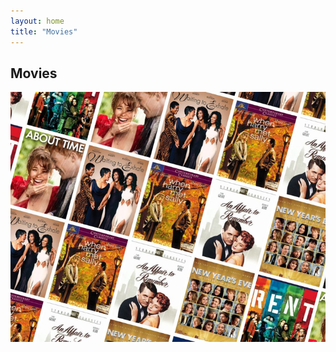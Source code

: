```yaml
---
layout: home
title: "Movies"
---
```


## Movies

<style>
    .slideshow {
        position: relative;
        width: 100%;
        height: 400px;
        overflow: hidden;
    }
    .slideshow img {
        position: absolute;
        top: 0;
        left: 0;
        width: 100%;
        height: 100%;
        object-fit: cover;
        transition: opacity 1s ease-in-out;
    }
    .slideshow img:last-child {
        opacity: 0;
    }
    .slideshow:hover img:first-child {
        opacity: 0;
    }
    .slideshow:hover img:last-child {
        opacity: 1;
    }
</style>
<body>
	<div class="slideshow">
        <img src="/assets/img/all-pics/movies-1.png" width="100%">
        <img src="/assets/img/all-pics/movies-2.png" width="100%">
        
	</div>
</body>

🎬🍿 Movies are my jam! 🍿🎬
There's just something about sitting down and getting lost in a good story that I can't resist.  Whether it's an action-packed adventure or a heartwarming romance, movies have the power to transport us to another world and make us feel all the feels. 😊😭

But movies aren't just about entertainment for me. 🤔 They also inspire me and broaden my perspective on the world. From exploring different cultures and time periods, to learning about important social issues, movies have the power to educate and enlighten us in ways we may not expect. 🌍🌟

So if you're looking for a way to escape reality for a little while, connect with others, or broaden your horizons, give movies a chance! 🙌 What's your favorite movie or genre? Let me know in the comments! ⬇️🎥 #movies #favorites #commentbelow

## Movies that have had the greatest influence on my life
 
 3 Idiots (2009) - Two friends are searching for their long lost companion. They revisit their college days and recall the memories of their friend who inspired them to think differently, even as the rest of the world called them "idiots". 

## My movies lists on imdb.com

🎥🍿 Here's my movies [featured list](http://www.imdb.com/list/ls569375147/) on IMDb! 🍿🎥
I've added some of my favorites, but there are so many more to explore! 🌟🎬

If you're interested in my movies list, head over to my [IMDb page](https://www.imdb.com/user/ur163788981) to see what I'm watching and more! 👀
Leave a comment and let me know your favorite movies or any recommendations you have! 🙌 #movieslist #IMDb #commentbelow


<br>

